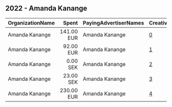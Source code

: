 ## 2022 - Amanda Kanange 
|OrganizationName|Spent|PayingAdvertiserNames|CreativeUrls|Impressions|Genders|AgeBrackets|CountryCodes|BillingAddresses|CandidateBallotInformation|
|:---|---:|:---|:---|---:|:---|:---|:---|:---|:---|
|Amanda Kanange|141.00 EUR|Amanda Kanange|[0](https://www.snap.com/political-ads/asset/0279a49c4efac49eb5cbf6157edd8a5e1574b6bbadf99c7ce87a37d87c63ee6c?mediaType=mp4)|34,572||18+|sweden|"S:t Johannesgatan 30D,Uppsala,75233,SE"||
|Amanda Kanange|92.00 EUR|Amanda Kanange|[1](https://www.snap.com/political-ads/asset/7eec7480eee0c70d83f7a1b802af40747ffd4e780d8d18ba0497872bf2c744d1?mediaType=mp4)|22,412|FEMALE|18-35|sweden|"S:t Johannesgatan 30D,Uppsala,75233,SE"||
|Amanda Kanange|0.00 SEK|Amanda Kanange|[2](https://www.snap.com/political-ads/asset/611daac65eed6388df66adce58cdc479f60cf48b43d1a2e0e84b492c30e14175?mediaType=mp4)|17||18+|sweden|"S:t Johannesgatan 30D,Uppsala,75233,SE"||
|Amanda Kanange|23.00 SEK|Amanda Kanange|[3](https://www.snap.com/political-ads/asset/d05af2646671dd1e3b28407758b1c4188f4fdd11a5a2e4475fe4b3312fa0d5df?mediaType=mp4)|626||18+|sweden|"S:t Johannesgatan 30D,Uppsala,75233,SE"||
|Amanda Kanange|230.00 EUR|Amanda Kanange|[4](https://www.snap.com/political-ads/asset/fd338e16d2f9ac81cbf65b92ca4d6571bf0974e51aca94610f260744ac3e3356?mediaType=mp4)|56,294||18+|sweden|"S:t Johannesgatan 30D,Uppsala,75233,SE"||
